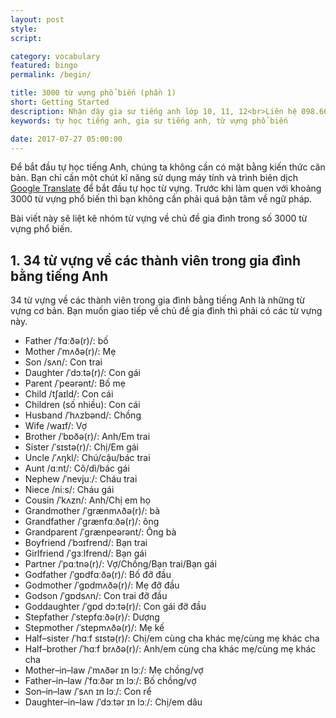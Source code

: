 ```yaml
---
layout: post
style:
script:

category: vocabulary
featured: bingo
permalink: /begin/

title: 3000 từ vựng phổ biến (phần 1)
short: Getting Started
description: Nhận dậy gia sư tiếng anh lớp 10, 11, 12<br>Liên hệ 098.66.77.99.3<br>Anh Thịnh
keywords: tự học tiếng anh, gia sư tiếng anh, từ vựng phổ biến

date: 2017-07-27 05:00:00
---
```


Để bắt đầu tự học tiếng Anh, chúng ta không cần có mặt bằng kiến thức căn bản. Bạn chỉ cần
một chút kĩ năng sử dụng máy tính và trình biên dịch [Google Translate](https://translate.google.com.vn/?hl=en&sl=auto&tl=vi&op=translate) để bắt đầu tự học từ vựng. Trước khi làm quen với khoảng 3000 từ vựng phổ biến
thì bạn không cần phải quá bận tâm về ngữ pháp.

Bài viết này sẽ liệt kê nhóm từ vựng về chủ đề gia đình trong số 3000 từ vựng phổ biến.

## 1. 34 từ vựng về các thành viên trong gia đình bằng tiếng Anh

34 từ vựng về các thành viên trong gia đình bằng tiếng Anh là những từ vựng cơ bản. 
Bạn muốn giao tiếp về chủ đề gia đình thì phải có các từ vựng này.

- Father /ˈfɑːðə(r)/: bố
- Mother /ˈmʌðə(r)/: Mẹ
- Son /sʌn/: Con trai
- Daughter /ˈdɔːtə(r)/: Con gái
- Parent /ˈpeərənt/: Bố mẹ
- Child /tʃaɪld/: Con cái
- Children (số nhiều): Con cái
- Husband /ˈhʌzbənd/: Chồng
- Wife /waɪf/: Vợ
- Brother /ˈbɒðə(r)/: Anh/Em trai
- Sister /ˈsɪstə(r)/: Chị/Em gái
- Uncle /ˈʌŋkl/: Chú/cậu/bác trai
- Aunt /ɑːnt/: Cô/dì/bác gái
- Nephew /ˈnevjuː/: Cháu trai
- Niece /niːs/: Cháu gái
- Cousin /ˈkʌzn/: Anh/Chị em họ
- Grandmother /ˈɡrænmʌðə(r)/: bà
- Grandfather /ˈɡrænfɑːðə(r)/: ông
- Grandparent /ˈɡrænpeərənt/: Ông bà
- Boyfriend /ˈbɔɪfrend/: Bạn trai
- Girlfriend /ˈɡɜːlfrend/: Bạn gái
- Partner /ˈpɑːtnə(r)/: Vợ/Chồng/Bạn trai/Bạn gái
- Godfather /ˈɡɒdfɑːðə(r)/: Bố đỡ đầu
- Godmother /ˈɡɒdmʌðə(r)/: Mẹ đỡ đầu
- Godson /ˈɡɒdsʌn/: Con trai đỡ đầu
- Goddaughter /ˈɡɒd dɔːtə(r)/: Con gái đỡ đầu
- Stepfather /ˈstepfɑːðə(r)/: Dượng
- Stepmother /ˈstepmʌðə(r)/: Mẹ kế
- Half–sister /ˈhɑːf sɪstə(r)/: Chị/em cùng cha khác mẹ/cùng mẹ khác cha
- Half–brother /ˈhɑːf brʌðə(r)/: Anh/em cùng cha khác mẹ/cùng mẹ khác cha
- Mother–in–law /ˈmʌðər ɪn lɔː/: Mẹ chồng/vợ
- Father–in–law /ˈfɑːðər ɪn lɔː/:  Bố chồng/vợ
- Son–in–law /ˈsʌn ɪn lɔː/: Con rể
- Daughter–in–law /ˈdɔːtər ɪn lɔː/: Chị/em dâu

